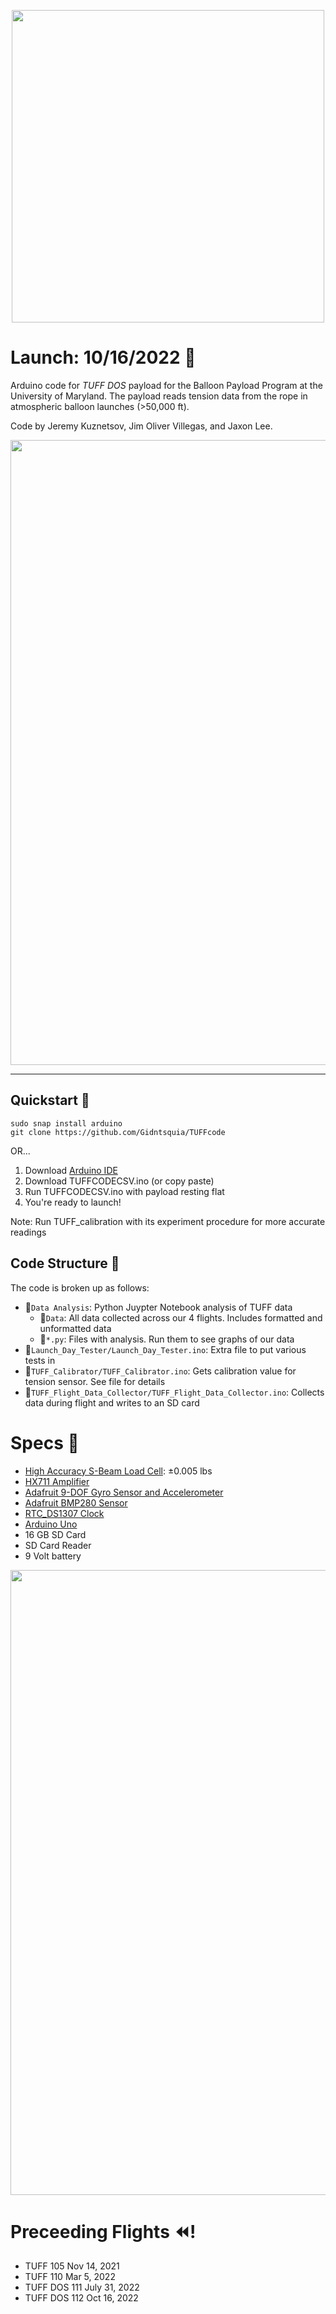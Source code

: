 <p align="center">
    <img src="https://user-images.githubusercontent.com/32310846/161163001-b1b6c3a0-91b8-45e9-89de-cac2818c7562.png"  width="500" />
</p>

# Launch: 10/16/2022 🎈
Arduino code for _TUFF DOS_ payload for the Balloon Payload Program at the University of Maryland. The payload reads tension data from the rope in atmospheric balloon launches (>50,000 ft).

Code by Jeremy Kuznetsov, Jim Oliver Villegas, and Jaxon Lee.

<p align="center">
    <img src="https://user-images.githubusercontent.com/32310846/197653943-cb48b95a-080f-4381-9ff6-abcb2744c0a2.jpeg"  width="1000" />
</p>

-------

## Quickstart 🚀
```
sudo snap install arduino
git clone https://github.com/Gidntsquia/TUFFcode
```
OR...

1. Download [Arduino IDE](https://www.arduino.cc/en/software)
2. Download TUFFCODECSV.ino (or copy paste)
4. Run TUFFCODECSV.ino with payload resting flat
5. You're ready to launch!

Note: Run TUFF_calibration with its experiment procedure for more accurate readings


## Code Structure 📁
The code is broken up as follows:

- 📁`Data Analysis`: Python Juypter Notebook analysis of TUFF data
    - 📁`Data`: All data collected across our 4 flights. Includes formatted and unformatted data
    - 🏃`*.py`: Files with analysis. Run them to see graphs of our data 
- 🏃`Launch_Day_Tester/Launch_Day_Tester.ino`: Extra file to put various tests in
- 🏃`TUFF_Calibrator/TUFF_Calibrator.ino`: Gets calibration value for tension sensor. See file for details
- 🏃`TUFF_Flight_Data_Collector/TUFF_Flight_Data_Collector.ino`: Collects data during flight and writes to an SD card


# Specs 🔌
- [High Accuracy S-Beam Load Cell](https://www.omega.com/en-us/force-strain-measurement/load-cells/lc103b/p/LC103B-25): ±0.005 lbs
- [HX711 Amplifier](https://www.amazon.com/SparkFun-Load-Cell-Amplifier-HX711/dp/B079LVMC6X/ref=sr_1_1?crid=31PAXOZCNWVAN&keywords=sparkfun+hx711&qid=1648232977&sprefix=sparkfun+hx711%2Caps%2C80&sr=8-1)
- [Adafruit 9-DOF Gyro Sensor and Accelerometer](https://www.adafruit.com/product/2472)
- [Adafruit BMP280 Sensor](https://www.adafruit.com/product/2651)
- [RTC_DS1307 Clock](https://www.adafruit.com/product/3296)
- [Arduino Uno](https://store-usa.arduino.cc/products/arduino-uno-rev3)
- 16 GB SD Card
- SD Card Reader
- 9 Volt battery

<p align="center">
    <img src="https://user-images.githubusercontent.com/32310846/197654118-b540db57-1fec-4d6f-9f25-5f9d3cf12ee3.jpeg"  width="1000" />
</p>

# Preceeding Flights ⏪!

- TUFF 105          Nov 14,     2021
- TUFF 110          Mar 5,      2022
- TUFF DOS 111      July 31,    2022
- TUFF DOS 112      Oct 16,     2022

